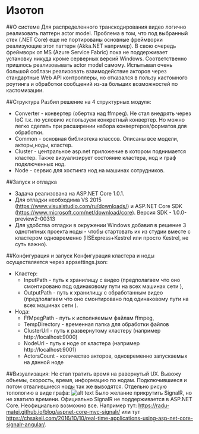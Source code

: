# Изотоп

##О системе
Для распределенного транскодирования видео логично реализовать паттерн actor model. Проблема в том, что под выбранный стек (.NET Core) еще не портированы основные фреймворки реализующие этот паттерн (Akka.NET например).
В свою очередь фреймворк от MS (Azure Service Fabric) пока не поддерживает установку никуда кроме серверных версий Windows. Соответственно пришлось реализовывать actor model самому. Испытывал очень большой соблазн
реализовать взаимодействие акторов через стандартные Web API контроллеры, но отказался в пользу каcтомного роутинга и обработки сообщений из-за больших возможностей по кастомизации.

##Структура
Разбил решение на 4 структурных модуля: 
* Converter - конвертер (обертка над ffmpeg). Не стал внедрять через IoC т.к. по условию используем конкретный конвертер. Но можно легко сделать при расширении набора конвертеров/форматов для обработки.
* Common - основная библиотека классов. Описаны все модели, акторы,ноды, кластер.
* Cluster - центральное asp.net приложение в котором поднимается кластер. Также визуализирует состояние кластера, нод и граф подключенных нод.
* Node - сервис для хостинга нод на машинах сотрудников.

##Запуск и отладка
* Задача реализована на ASP.NET Core 1.0.1. 
* Для отладки необходима VS 2015 (https://www.visualstudio.com/ru/downloads/) и ASP.NET Core SDK (https://www.microsoft.com/net/download/core). Версия SDK - 1.0.0-preview2-00313
* Для удобства отладки в окружении Windows добавил в решение 3 однотипных проекта ноды - чтобы стартовать их из студии вместе с кластером одновременно (IISExpress+Kestrel или просто Kestrel, не суть важно).

##Конфигурация и запуск
Конфигурация кластера и ноды осуществляется через appsettings.json:
* Кластер:
	* InputPath - путь к хранилищу с видео (предполагаем что оно смонтировано под одинаковому пути на всех машинах сети ),
	* OutputPath - путь к хранилищу с обработанным видео (предполагаем что оно смонтировано под одинаковому пути на всех машинах сети ).
* Нода:
	* FfMpegPath - путь к исполняемым файлам ffmpeg,
	* TempDirectory - временная папка для обработки файлов
	* ClusterUrl - путь к развернутому кластеру (например http://localhost:9000)
	* NodeUrl - путь к ноде от кластера (например http://localhost:9001)
	* ActorsCount - количество акторов, одновременно запускаемых на данной ноде

##Визуализация:
Не стал тратить время на равернутый UX. Вывожу объемы, скорость, время, информацию по нодам. Подключившиеся и потом отвалившиеся ноды так же выводятся. Отдельно рисую топологию в виде графа:
![alt text](https://gyazo.com/e537c2ead34841e81d084550c45f8ee2)
Было желание прикрутить SignalR, но не хватило времени. Официально SignalR не поддерживается в ASP.NET Core. Неофициально возможно все. Например тут: https://radu-matei.github.io/blog/aspnet-core-mvc-signalr/ или тут https://chsakell.com/2016/10/10/real-time-applications-using-asp-net-core-signalr-angular/. 